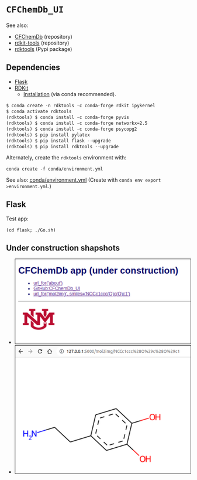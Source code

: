 # `CFChemDb_UI`

See also:

* [CFChemDb](https://github.com/druggablegenome/idg-cfde) (repository)
* [rdkit-tools](https://github.com/jeremyjyang/rdkit-tools) (repository)
* [rdktools](https://pypi.org/project/rdktools/) (Pypi package)

## Dependencies

* [Flask](https://flask.palletsprojects.com/)
* [RDKit](https://www.rdkit.org)
  * [Installation](https://www.rdkit.org/docs/Install.html) (via conda recommended).

```
$ conda create -n rdktools -c conda-forge rdkit ipykernel
$ conda activate rdktools
(rdktools) $ conda install -c conda-forge pyvis
(rdktools) $ conda install -c conda-forge networkx=2.5
(rdktools) $ conda install -c conda-forge psycopg2
(rdktools) $ pip install pylatex
(rdktools) $ pip install flask --upgrade
(rdktools) $ pip install rdktools --upgrade
```

Alternately, create the `rdktools` environment with:

```
conda create -f conda/environment.yml
```

See also: [conda/environment.yml](conda/environment.yml) (Create with `conda env export >environment.yml`.)

## Flask

Test app:

```
(cd flask; ./Go.sh)
```

## Under construction shapshots

 * <img border="1" width="500" src="doc/images/screenshot_01.png">

 * <img border="1" width="500" src="doc/images/screenshot_02.png">
